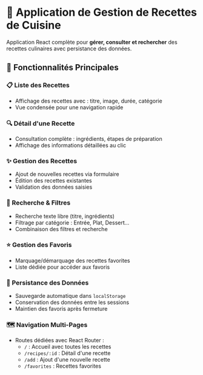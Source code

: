 # 🍳 Application de Gestion de Recettes de Cuisine

Application React complète pour **gérer, consulter et rechercher** des recettes culinaires avec persistance des données.

## 🚀 Fonctionnalités Principales

### 📋 Liste des Recettes
- Affichage des recettes avec : titre, image, durée, catégorie
- Vue condensée pour une navigation rapide

### 🔍 Détail d'une Recette
- Consultation complète : ingrédients, étapes de préparation
- Affichage des informations détaillées au clic

### ✨ Gestion des Recettes
- Ajout de nouvelles recettes via formulaire
- Édition des recettes existantes
- Validation des données saisies

### 🔎 Recherche & Filtres
- Recherche texte libre (titre, ingrédients)
- Filtrage par catégorie : Entrée, Plat, Dessert...
- Combinaison des filtres et recherche

### ⭐ Gestion des Favoris
- Marquage/démarquage des recettes favorites
- Liste dédiée pour accéder aux favoris

### 🔄 Persistance des Données
- Sauvegarde automatique dans `localStorage`
- Conservation des données entre les sessions
- Maintien des favoris après fermeture

### 🗺 Navigation Multi-Pages
- Routes dédiées avec React Router :
  - `/` : Accueil avec toutes les recettes
  - `/recipes/:id` : Détail d'une recette
  - `/add` : Ajout d'une nouvelle recette
  - `/favorites` : Recettes favorites